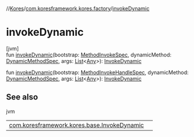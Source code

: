 //[Kores](../../index.md)/[com.koresframework.kores.factory](index.md)/[invokeDynamic](invoke-dynamic.md)

# invokeDynamic

[jvm]\
fun [invokeDynamic](invoke-dynamic.md)(bootstrap: [MethodInvokeSpec](../com.koresframework.kores.common/-method-invoke-spec/index.md), dynamicMethod: [DynamicMethodSpec](../com.koresframework.kores.common/-dynamic-method-spec/index.md), args: [List](https://kotlinlang.org/api/latest/jvm/stdlib/kotlin.collections/-list/index.html)<[Any](https://kotlinlang.org/api/latest/jvm/stdlib/kotlin/-any/index.html)>): [InvokeDynamic](../com.koresframework.kores.base/-invoke-dynamic/index.md)

fun [invokeDynamic](invoke-dynamic.md)(bootstrap: [MethodInvokeHandleSpec](../com.koresframework.kores.common/-method-invoke-handle-spec/index.md), dynamicMethod: [DynamicMethodSpec](../com.koresframework.kores.common/-dynamic-method-spec/index.md), args: [List](https://kotlinlang.org/api/latest/jvm/stdlib/kotlin.collections/-list/index.html)<[Any](https://kotlinlang.org/api/latest/jvm/stdlib/kotlin/-any/index.html)>): [InvokeDynamic](../com.koresframework.kores.base/-invoke-dynamic/index.md)

## See also

jvm

| | |
|---|---|
| [com.koresframework.kores.base.InvokeDynamic](../com.koresframework.kores.base/-invoke-dynamic/index.md) |  |
